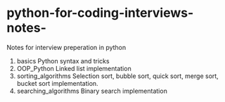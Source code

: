 # python-for-coding-interviews-notes-
Notes for interview preperation in python
1. basics
   Python syntax and tricks
3. OOP_Python
   Linked list implementation
5. sorting_algorithms
   Selection sort, bubble sort, quick sort, merge sort, bucket sort implementation.
7. searching_algorithms
   Binary search implementation

